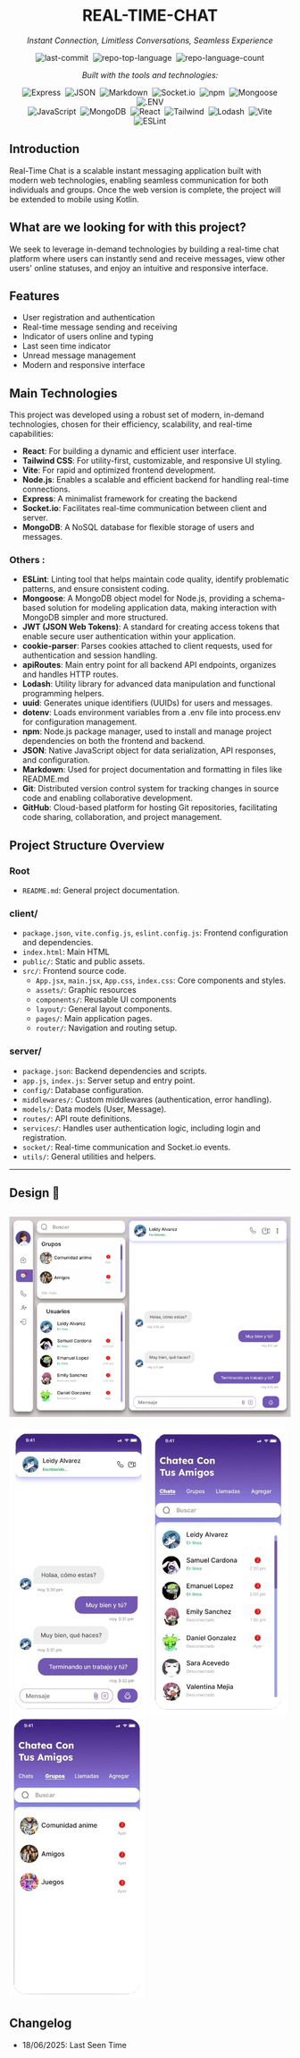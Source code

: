 <div align="center" class="text-center">
<h1>REAL-TIME-CHAT</h1>
<p><em>Instant Connection, Limitless Conversations, Seamless Experience</em></p>

<img alt="last-commit" src="https://img.shields.io/github/last-commit/danilokosam/real-time-chat?style=flat&amp;logo=git&amp;logoColor=white&amp;color=0080ff" class="inline-block mx-1" style="margin: 0px 2px;">
<img alt="repo-top-language" src="https://img.shields.io/github/languages/top/danilokosam/real-time-chat?style=flat&amp;color=0080ff" class="inline-block mx-1" style="margin: 0px 2px;">
<img alt="repo-language-count" src="https://img.shields.io/github/languages/count/danilokosam/real-time-chat?style=flat&amp;color=0080ff" class="inline-block mx-1" style="margin: 0px 2px;">
<p><em>Built with the tools and technologies:</em></p>
<img alt="Express" src="https://img.shields.io/badge/Express-000000.svg?style=flat&amp;logo=Express&amp;logoColor=white" class="inline-block mx-1" style="margin: 0px 2px;">
<img alt="JSON" src="https://img.shields.io/badge/JSON-000000.svg?style=flat&amp;logo=JSON&amp;logoColor=white" class="inline-block mx-1" style="margin: 0px 2px;">
<img alt="Markdown" src="https://img.shields.io/badge/Markdown-000000.svg?style=flat&amp;logo=Markdown&amp;logoColor=white" class="inline-block mx-1" style="margin: 0px 2px;">
<img alt="Socket.io" src="https://img.shields.io/badge/Socket.io-010101.svg?style=flat&amp;logo=socketdotio&amp;logoColor=white" class="inline-block mx-1" style="margin: 0px 2px;">
<img alt="npm" src="https://img.shields.io/badge/npm-CB3837.svg?style=flat&amp;logo=npm&amp;logoColor=white" class="inline-block mx-1" style="margin: 0px 2px;">
<img alt="Mongoose" src="https://img.shields.io/badge/Mongoose-F04D35.svg?style=flat&amp;logo=Mongoose&amp;logoColor=white" class="inline-block mx-1" style="margin: 0px 2px;">
<img alt=".ENV" src="https://img.shields.io/badge/.ENV-ECD53F.svg?style=flat&amp;logo=dotenv&amp;logoColor=black" class="inline-block mx-1" style="margin: 0px 2px;">
<br>
<img alt="JavaScript" src="https://img.shields.io/badge/JavaScript-F7DF1E.svg?style=flat&amp;logo=JavaScript&amp;logoColor=black" class="inline-block mx-1" style="margin: 0px 2px;">
<img alt="MongoDB" src="https://img.shields.io/badge/MongoDB-47A248.svg?style=flat&amp;logo=MongoDB&amp;logoColor=white" class="inline-block mx-1" style="margin: 0px 2px;">
<img alt="React" src="https://img.shields.io/badge/React-61DAFB.svg?style=flat&amp;logo=React&amp;logoColor=black" class="inline-block mx-1" style="margin: 0px 2px;">
<img alt="Tailwind" src="https://img.shields.io/badge/Tailwind_CSS-38B2AC.svg?style=flat&logo=tailwind-css&logoColor=white" class="inline-block mx-1" style="margin: 0px 2px;">
<img alt="Lodash" src="https://img.shields.io/badge/Lodash-3492FF.svg?style=flat&amp;logo=Lodash&amp;logoColor=white" class="inline-block mx-1" style="margin: 0px 2px;">
<img alt="Vite" src="https://img.shields.io/badge/Vite-646CFF.svg?style=flat&amp;logo=Vite&amp;logoColor=white" class="inline-block mx-1" style="margin: 0px 2px;">
<img alt="ESLint" src="https://img.shields.io/badge/ESLint-4B32C3.svg?style=flat&amp;logo=ESLint&amp;logoColor=white" class="inline-block mx-1" style="margin: 0px 2px;">
</div>



## Introduction
Real-Time Chat is a scalable instant messaging application built with modern web technologies, enabling seamless communication for both individuals and groups. Once the web version is complete, the project will be extended to mobile using Kotlin.

## What are we looking for with this project?
We seek to leverage in-demand technologies by building a real-time chat platform where users can instantly send and receive messages, view other users' online statuses, and enjoy an intuitive and responsive interface.

## Features
- User registration and authentication
- Real-time message sending and receiving
- Indicator of users online and typing
- Last seen time indicator
- Unread message management
- Modern and responsive interface

## Main Technologies
This project was developed using a robust set of modern, in-demand technologies, chosen for their efficiency, scalability, and real-time capabilities:
- **React**: For building a dynamic and efficient user interface.
- **Tailwind CSS**: For utility-first, customizable, and responsive UI styling.
- **Vite**: For rapid and optimized frontend development.
- **Node.js**: Enables a scalable and efficient backend for handling real-time connections.
- **Express**: A minimalist framework for creating the backend
- **Socket.io**: Facilitates real-time communication between client and server.
- **MongoDB**: A NoSQL database for flexible storage of users and messages.

### Others :
- **ESLint**: Linting tool that helps maintain code quality, identify problematic patterns, and ensure consistent coding.
- **Mongoose**: A MongoDB object model for Node.js, providing a schema-based solution for modeling application data, making interaction with MongoDB simpler and more structured.
- **JWT (JSON Web Tokens)**: A standard for creating access tokens that enable secure user authentication within your application.
- **cookie-parser**: Parses cookies attached to client requests, used for authentication and session handling.
- **apiRoutes**: Main entry point for all backend API endpoints, organizes and handles HTTP routes.
- **Lodash**: Utility library for advanced data manipulation and functional programming helpers.
- **uuid**: Generates unique identifiers (UUIDs) for users and messages.
- **dotenv**: Loads environment variables from a .env file into process.env for configuration management.
- **npm**: Node.js package manager, used to install and manage project dependencies on both the frontend and backend.
- **JSON**: Native JavaScript object for data serialization, API responses, and configuration.
- **Markdown**: Used for project documentation and formatting in files like README.md
- **Git**: Distributed version control system for tracking changes in source code and enabling collaborative development.
- **GitHub**: Cloud-based platform for hosting Git repositories,  facilitating code sharing, collaboration, and project management.

## Project Structure Overview

### Root
- `README.md`: General project documentation.

### client/
- `package.json`, `vite.config.js`, `eslint.config.js`: Frontend configuration and dependencies.
- `index.html`: Main HTML
- `public/`: Static and public assets.
- `src/`: Frontend source code.
  - `App.jsx`, `main.jsx`, `App.css`, `index.css`: Core components and styles.
  - `assets/`: Graphic resources
  - `components/`: Reusable UI components
  - `layout/`: General layout components.
  - `pages/`: Main application pages.
  - `router/`: Navigation and routing setup.

### server/
- `package.json`: Backend dependencies and scripts.
- `app.js`, `index.js`: Server setup and entry point.
- `config/`: Database configuration.
- `middlewares/`: Custom middlewares (authentication, error handling).
- `models/`: Data models (User, Message).
- `routes/`: API route definitions.
- `services/`: Handles user authentication logic, including login and registration.
- `socket/`: Real-time communication and Socket.io events.
- `utils/`: General utilities and helpers.

---
## Design 🎨
[![Ver diseño en Figma](./client/src/assets/MockupPC.jpeg)](https://www.figma.com/design/M2flKxmRg3zTJIRLqWyEDh/Mockup-chat?node-id=1-3&t=yZY4UqPl7fWgVG8O-1)
---
[![Ver diseño en Figma](./client/src/assets/MockupMovil1.png)](https://www.figma.com/design/M2flKxmRg3zTJIRLqWyEDh/Mockup-chat?node-id=1-3&t=yZY4UqPl7fWgVG8O-1)
[![Ver diseño en Figma](./client/src/assets/MockupMovil2.png)](https://www.figma.com/design/M2flKxmRg3zTJIRLqWyEDh/Mockup-chat?node-id=1-3&t=yZY4UqPl7fWgVG8O-1)
[![Ver diseño en Figma](./client/src/assets/MockupMovil3.png)](https://www.figma.com/design/M2flKxmRg3zTJIRLqWyEDh/Mockup-chat?node-id=1-3&t=yZY4UqPl7fWgVG8O-1)

## Changelog

- 18/06/2025: Last Seen Time
